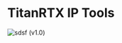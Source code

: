 # TitanRTX IP Tools
![sdsf](https://user-images.githubusercontent.com/74108668/220907875-7427dbe8-0a77-48c0-ae82-cd7cf7df8064.jpg)
(v1.0)
